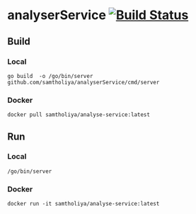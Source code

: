 # analyserService [![Build Status](https://travis-ci.com/samtholiya/analyserService.svg?branch=main)](https://travis-ci.com/samtholiya/analyserService)

## Build

### Local
```
go build  -o /go/bin/server github.com/samtholiya/analyserService/cmd/server
```

### Docker 
```
docker pull samtholiya/analyse-service:latest
```

## Run

### Local
```
/go/bin/server
```
### Docker
```
docker run -it samtholiya/analyse-service:latest
```

